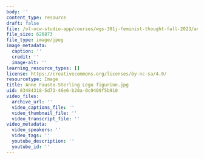 ```yaml
---
body: ''
content_type: resource
draft: false
file: /ol-ocw-studio-app/courses/wgs-301j-feminist-thought-fall-2023/anne-fausto-sterling-lego-figurine.jpg
file_size: 626873
file_type: image/jpeg
image_metadata:
  caption: ''
  credit: ''
  image-alt: ''
learning_resource_types: []
license: https://creativecommons.org/licenses/by-nc-sa/4.0/
resourcetype: Image
title: Anne Fausto-Sterling Lego figurine.jpg
uid: 83484318-5d73-46e6-b28a-0c9409f5b910
video_files:
  archive_url: ''
  video_captions_file: ''
  video_thumbnail_file: ''
  video_transcript_file: ''
video_metadata:
  video_speakers: ''
  video_tags: ''
  youtube_description: ''
  youtube_id: ''
---
```

